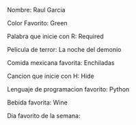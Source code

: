 Nombre: Raul Garcia

Color Favorito: Green

Palabra que inicie con R: Required

Pelicula de terror: La noche del demonio

Comida mexicana favorita: Enchiladas

Cancion que inicie con H: Hide

Lenguaje de programacion favorito: Python

Bebida favorita: Wine

Dia favorito de la semana: 
